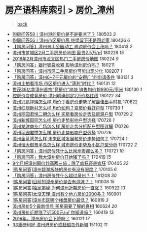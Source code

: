 [房产语料库索引](../../README.md)  > [房价_漳州](房价_漳州.md)
====
> [back](../README.md)

- [购房问答58丨漳州港的房价是不是要凉了？](http://jkwz.applinzi.com/ittc/7098983766343287818.html#%E8%B4%AD%E6%88%BF%E9%97%AE%E7%AD%9458%E4%B8%A8%E6%BC%B3%E5%B7%9E%E6%B8%AF%E7%9A%84%E6%88%BF%E4%BB%B7%E6%98%AF%E4%B8%8D%E6%98%AF%E8%A6%81%E5%87%89%E4%BA%86%EF%BC%9F) 180503 *3* 
- [购房问答56丨漳州市区房价高 继续留下还是回老家](http://jkwz.applinzi.com/ittc/7096382087773029392.html#%E8%B4%AD%E6%88%BF%E9%97%AE%E7%AD%9456%E4%B8%A8%E6%BC%B3%E5%B7%9E%E5%B8%82%E5%8C%BA%E6%88%BF%E4%BB%B7%E9%AB%98+%E7%BB%A7%E7%BB%AD%E7%95%99%E4%B8%8B%E8%BF%98%E6%98%AF%E5%9B%9E%E8%80%81%E5%AE%B6) 180426 *6* 
- [【购房问答】漳州景山公园动工 周边房价会上涨吗？](http://jkwz.applinzi.com/ittc/7091567565883311120.html#%E3%80%90%E8%B4%AD%E6%88%BF%E9%97%AE%E7%AD%94%E3%80%91%E6%BC%B3%E5%B7%9E%E6%99%AF%E5%B1%B1%E5%85%AC%E5%9B%AD%E5%8A%A8%E5%B7%A5+%E5%91%A8%E8%BE%B9%E6%88%BF%E4%BB%B7%E4%BC%9A%E4%B8%8A%E6%B6%A8%E5%90%97%EF%BC%9F) 180413 *2* 
- [漳州市芗城区2月二手房房价地图 最贵2.5万/㎡](http://jkwz.applinzi.com/ittc/7074472588720210961.html#%E6%BC%B3%E5%B7%9E%E5%B8%82%E8%8A%97%E5%9F%8E%E5%8C%BA2%E6%9C%88%E4%BA%8C%E6%89%8B%E6%88%BF%E6%88%BF%E4%BB%B7%E5%9C%B0%E5%9B%BE+%E6%9C%80%E8%B4%B52.5%E4%B8%87%2F%E3%8E%A1) 180226 *15* 
- [2018年2月漳州市龙文区热门二手房房价地图](http://jkwz.applinzi.com/ittc/7073724623864988683.html#2018%E5%B9%B42%E6%9C%88%E6%BC%B3%E5%B7%9E%E5%B8%82%E9%BE%99%E6%96%87%E5%8C%BA%E7%83%AD%E9%97%A8%E4%BA%8C%E6%89%8B%E6%88%BF%E6%88%BF%E4%BB%B7%E5%9C%B0%E5%9B%BE) 180224 *9* 
- [「购房问答」银行钱袋收紧 影响漳州房价吗？](http://jkwz.applinzi.com/ittc/7068900238767424529.html#%E3%80%8C%E8%B4%AD%E6%88%BF%E9%97%AE%E7%AD%94%E3%80%8D%E9%93%B6%E8%A1%8C%E9%92%B1%E8%A2%8B%E6%94%B6%E7%B4%A7+%E5%BD%B1%E5%93%8D%E6%BC%B3%E5%B7%9E%E6%88%BF%E4%BB%B7%E5%90%97%EF%BC%9F) 180211  
- [「购房问答」漳州市区二手房房价可能出现分化](http://jkwz.applinzi.com/ittc/7067400914350900234.html#%E3%80%8C%E8%B4%AD%E6%88%BF%E9%97%AE%E7%AD%94%E3%80%8D%E6%BC%B3%E5%B7%9E%E5%B8%82%E5%8C%BA%E4%BA%8C%E6%89%8B%E6%88%BF%E6%88%BF%E4%BB%B7%E5%8F%AF%E8%83%BD%E5%87%BA%E7%8E%B0%E5%88%86%E5%8C%96) 180207 *1* 
- [「购房问答」漳州6~7千元房价的“安得广”的申请条件](http://jkwz.applinzi.com/ittc/7064817491585270800.html#%E3%80%8C%E8%B4%AD%E6%88%BF%E9%97%AE%E7%AD%94%E3%80%8D%E6%BC%B3%E5%B7%9E6%7E7%E5%8D%83%E5%85%83%E6%88%BF%E4%BB%B7%E7%9A%84%E2%80%9C%E5%AE%89%E5%BE%97%E5%B9%BF%E2%80%9D%E7%9A%84%E7%94%B3%E8%AF%B7%E6%9D%A1%E4%BB%B6) 180131 *3* 
- [漳州土拍看市场 市区房价进入“薄利”时代？](http://jkwz.applinzi.com/ittc/7064440618111992842.html#%E6%BC%B3%E5%B7%9E%E5%9C%9F%E6%8B%8D%E7%9C%8B%E5%B8%82%E5%9C%BA+%E5%B8%82%E5%8C%BA%E6%88%BF%E4%BB%B7%E8%BF%9B%E5%85%A5%E2%80%9C%E8%96%84%E5%88%A9%E2%80%9D%E6%97%B6%E4%BB%A3%EF%BC%9F) 180131 *12* 
- [世茂36亿拿漳州首宗“竞房价”地块 销售均价19990元/平米](http://jkwz.applinzi.com/ittc/7064335819945280518.html#%E4%B8%96%E8%8C%8236%E4%BA%BF%E6%8B%BF%E6%BC%B3%E5%B7%9E%E9%A6%96%E5%AE%97%E2%80%9C%E7%AB%9E%E6%88%BF%E4%BB%B7%E2%80%9D%E5%9C%B0%E5%9D%97+%E9%94%80%E5%94%AE%E5%9D%87%E4%BB%B719990%E5%85%83%2F%E5%B9%B3%E7%B1%B3) 180130 *1* 
- [控房价变成竞房价 漳州明确划定2万价格红线](http://jkwz.applinzi.com/ittc/7061338238810063878.html#%E6%8E%A7%E6%88%BF%E4%BB%B7%E5%8F%98%E6%88%90%E7%AB%9E%E6%88%BF%E4%BB%B7+%E6%BC%B3%E5%B7%9E%E6%98%8E%E7%A1%AE%E5%88%92%E5%AE%9A2%E4%B8%87%E4%BB%B7%E6%A0%BC%E7%BA%A2%E7%BA%BF) 180122 *34* 
- [漳州兴凯祥瑞怎么样 均价？看房价走势了解最佳出手时机](http://jkwz.applinzi.com/ittc/7004549964494291985.html#%E6%BC%B3%E5%B7%9E%E5%85%B4%E5%87%AF%E7%A5%A5%E7%91%9E%E6%80%8E%E4%B9%88%E6%A0%B7+%E5%9D%87%E4%BB%B7%EF%BC%9F%E7%9C%8B%E6%88%BF%E4%BB%B7%E8%B5%B0%E5%8A%BF%E4%BA%86%E8%A7%A3%E6%9C%80%E4%BD%B3%E5%87%BA%E6%89%8B%E6%97%B6%E6%9C%BA) 170822  
- [漳州红旗新村怎么样 均价如何？查房价看好户型](http://jkwz.applinzi.com/ittc/6996019456537789457.html#%E6%BC%B3%E5%B7%9E%E7%BA%A2%E6%97%97%E6%96%B0%E6%9D%91%E6%80%8E%E4%B9%88%E6%A0%B7+%E5%9D%87%E4%BB%B7%E5%A6%82%E4%BD%95%EF%BC%9F%E6%9F%A5%E6%88%BF%E4%BB%B7%E7%9C%8B%E5%A5%BD%E6%88%B7%E5%9E%8B) 170730 *1* 
- [漳州丽园君悦二期怎么样 买房看房价走势及房源户型](http://jkwz.applinzi.com/ittc/6995703337817998353.html#%E6%BC%B3%E5%B7%9E%E4%B8%BD%E5%9B%AD%E5%90%9B%E6%82%A6%E4%BA%8C%E6%9C%9F%E6%80%8E%E4%B9%88%E6%A0%B7+%E4%B9%B0%E6%88%BF%E7%9C%8B%E6%88%BF%E4%BB%B7%E8%B5%B0%E5%8A%BF%E5%8F%8A%E6%88%BF%E6%BA%90%E6%88%B7%E5%9E%8B) 170729 *2* 
- [漳州新城国际怎么样 房价走势影响户型选择](http://jkwz.applinzi.com/ittc/6994601845404992528.html#%E6%BC%B3%E5%B7%9E%E6%96%B0%E5%9F%8E%E5%9B%BD%E9%99%85%E6%80%8E%E4%B9%88%E6%A0%B7+%E6%88%BF%E4%BB%B7%E8%B5%B0%E5%8A%BF%E5%BD%B1%E5%93%8D%E6%88%B7%E5%9E%8B%E9%80%89%E6%8B%A9) 170726 *1* 
- [漳州龙津商业广场怎么样 房价走势分析配户型图详解](http://jkwz.applinzi.com/ittc/6994560255772853264.html#%E6%BC%B3%E5%B7%9E%E9%BE%99%E6%B4%A5%E5%95%86%E4%B8%9A%E5%B9%BF%E5%9C%BA%E6%80%8E%E4%B9%88%E6%A0%B7+%E6%88%BF%E4%BB%B7%E8%B5%B0%E5%8A%BF%E5%88%86%E6%9E%90%E9%85%8D%E6%88%B7%E5%9E%8B%E5%9B%BE%E8%AF%A6%E8%A7%A3) 170726  
- [漳州丽园君悦怎么样 房价走势影响户型选择](http://jkwz.applinzi.com/ittc/6994550385245946896.html#%E6%BC%B3%E5%B7%9E%E4%B8%BD%E5%9B%AD%E5%90%9B%E6%82%A6%E6%80%8E%E4%B9%88%E6%A0%B7+%E6%88%BF%E4%BB%B7%E8%B5%B0%E5%8A%BF%E5%BD%B1%E5%93%8D%E6%88%B7%E5%9E%8B%E9%80%89%E6%8B%A9) 170726  
- [漳州金蓝湾怎么样 未来区域发展和房价走势如何？](http://jkwz.applinzi.com/ittc/6993881663430722576.html#%E6%BC%B3%E5%B7%9E%E9%87%91%E8%93%9D%E6%B9%BE%E6%80%8E%E4%B9%88%E6%A0%B7+%E6%9C%AA%E6%9D%A5%E5%8C%BA%E5%9F%9F%E5%8F%91%E5%B1%95%E5%92%8C%E6%88%BF%E4%BB%B7%E8%B5%B0%E5%8A%BF%E5%A6%82%E4%BD%95%EF%BC%9F) 170724 *1* 
- [漳州恒大御景半岛怎么样 城市房价走势及小区户型分析](http://jkwz.applinzi.com/ittc/6993058358993880081.html#%E6%BC%B3%E5%B7%9E%E6%81%92%E5%A4%A7%E5%BE%A1%E6%99%AF%E5%8D%8A%E5%B2%9B%E6%80%8E%E4%B9%88%E6%A0%B7+%E5%9F%8E%E5%B8%82%E6%88%BF%E4%BB%B7%E8%B5%B0%E5%8A%BF%E5%8F%8A%E5%B0%8F%E5%8C%BA%E6%88%B7%E5%9E%8B%E5%88%86%E6%9E%90) 170722 *2* 
- [「购房问答」漳州房价凭什么比泉州贵那么多？](http://jkwz.applinzi.com/ittc/6992788384144426001.html#%E3%80%8C%E8%B4%AD%E6%88%BF%E9%97%AE%E7%AD%94%E3%80%8D%E6%BC%B3%E5%B7%9E%E6%88%BF%E4%BB%B7%E5%87%AD%E4%BB%80%E4%B9%88%E6%AF%94%E6%B3%89%E5%B7%9E%E8%B4%B5%E9%82%A3%E4%B9%88%E5%A4%9A%EF%BC%9F) 170721 *10* 
- [「购房问答」我大漳州房价开始降了吗？](http://jkwz.applinzi.com/ittc/6958282433769243653.html#%E3%80%8C%E8%B4%AD%E6%88%BF%E9%97%AE%E7%AD%94%E3%80%8D%E6%88%91%E5%A4%A7%E6%BC%B3%E5%B7%9E%E6%88%BF%E4%BB%B7%E5%BC%80%E5%A7%8B%E9%99%8D%E4%BA%86%E5%90%97%EF%BC%9F) 170419 *15* 
- [9个月把漳州房价炒高两三倍：除了疯狂还是疯狂](http://jkwz.applinzi.com/ittc/6953091079648838660.html#9%E4%B8%AA%E6%9C%88%E6%8A%8A%E6%BC%B3%E5%B7%9E%E6%88%BF%E4%BB%B7%E7%82%92%E9%AB%98%E4%B8%A4%E4%B8%89%E5%80%8D%EF%BC%9A%E9%99%A4%E4%BA%86%E7%96%AF%E7%8B%82%E8%BF%98%E6%98%AF%E7%96%AF%E7%8B%82) 170405 *22* 
- [[购房问答]漳州碧湖板块的房价有没有限度？](http://jkwz.applinzi.com/ittc/6919788344128308228.html#%5B%E8%B4%AD%E6%88%BF%E9%97%AE%E7%AD%94%5D%E6%BC%B3%E5%B7%9E%E7%A2%A7%E6%B9%96%E6%9D%BF%E5%9D%97%E7%9A%84%E6%88%BF%E4%BB%B7%E6%9C%89%E6%B2%A1%E6%9C%89%E9%99%90%E5%BA%A6%EF%BC%9F) 170105 *6* 
- [「购房问答」漳州房价凭什么超过泉州？！](http://jkwz.applinzi.com/ittc/6909286837352137733.html#%E3%80%8C%E8%B4%AD%E6%88%BF%E9%97%AE%E7%AD%94%E3%80%8D%E6%BC%B3%E5%B7%9E%E6%88%BF%E4%BB%B7%E5%87%AD%E4%BB%80%E4%B9%88%E8%B6%85%E8%BF%87%E6%B3%89%E5%B7%9E%EF%BC%9F%EF%BC%81) 161208 *30* 
- [[购房问答]目前的漳州房价是否有泡沫？！](http://jkwz.applinzi.com/ittc/6886641026374042629.html#%5B%E8%B4%AD%E6%88%BF%E9%97%AE%E7%AD%94%5D%E7%9B%AE%E5%89%8D%E7%9A%84%E6%BC%B3%E5%B7%9E%E6%88%BF%E4%BB%B7%E6%98%AF%E5%90%A6%E6%9C%89%E6%B3%A1%E6%B2%AB%EF%BC%9F%EF%BC%81) 161008 *15* 
- [[购房问答]独家揭秘 为何漳州近期房价一直涨？](http://jkwz.applinzi.com/ittc/6880738352621421573.html#%5B%E8%B4%AD%E6%88%BF%E9%97%AE%E7%AD%94%5D%E7%8B%AC%E5%AE%B6%E6%8F%AD%E7%A7%98+%E4%B8%BA%E4%BD%95%E6%BC%B3%E5%B7%9E%E8%BF%91%E6%9C%9F%E6%88%BF%E4%BB%B7%E4%B8%80%E7%9B%B4%E6%B6%A8%EF%BC%9F) 160922 *13* 
- [[购房问答]太没天理 漳州有个地方房价2000多？](http://jkwz.applinzi.com/ittc/6872887890765415428.html#%5B%E8%B4%AD%E6%88%BF%E9%97%AE%E7%AD%94%5D%E5%A4%AA%E6%B2%A1%E5%A4%A9%E7%90%86+%E6%BC%B3%E5%B7%9E%E6%9C%89%E4%B8%AA%E5%9C%B0%E6%96%B9%E6%88%BF%E4%BB%B72000%E5%A4%9A%EF%BC%9F) 160901  
- [[购房问答]漳州市区哪个楼盘房价最低？](http://jkwz.applinzi.com/ittc/6868075031678174213.html#%5B%E8%B4%AD%E6%88%BF%E9%97%AE%E7%AD%94%5D%E6%BC%B3%E5%B7%9E%E5%B8%82%E5%8C%BA%E5%93%AA%E4%B8%AA%E6%A5%BC%E7%9B%98%E6%88%BF%E4%BB%B7%E6%9C%80%E4%BD%8E%EF%BC%9F) 160819 *3* 
- [漳州房价5个最新信号 买房需要了解的真相](http://jkwz.applinzi.com/ittc/6847292667993785348.html#%E6%BC%B3%E5%B7%9E%E6%88%BF%E4%BB%B75%E4%B8%AA%E6%9C%80%E6%96%B0%E4%BF%A1%E5%8F%B7+%E4%B9%B0%E6%88%BF%E9%9C%80%E8%A6%81%E4%BA%86%E8%A7%A3%E7%9A%84%E7%9C%9F%E7%9B%B8) 160624 *20* 
- [漳州房价近期涨了近500元/㎡ 你知道吗？](http://jkwz.applinzi.com/ittc/6822751829372699653.html#%E6%BC%B3%E5%B7%9E%E6%88%BF%E4%BB%B7%E8%BF%91%E6%9C%9F%E6%B6%A8%E4%BA%86%E8%BF%91500%E5%85%83%2F%E3%8E%A1+%E4%BD%A0%E7%9F%A5%E9%81%93%E5%90%97%EF%BC%9F) 160419 *13* 
- [2016年，漳州房价会下降吗？](http://jkwz.applinzi.com/ittc/6789812630449554436.html#2016%E5%B9%B4%EF%BC%8C%E6%BC%B3%E5%B7%9E%E6%88%BF%E4%BB%B7%E4%BC%9A%E4%B8%8B%E9%99%8D%E5%90%97%EF%BC%9F) 160121 *17* 
- [R3重磅利好  漳州港房价或赶超岛外新城](http://jkwz.applinzi.com/ittc/6760037061295899653.html#R3%E9%87%8D%E7%A3%85%E5%88%A9%E5%A5%BD++%E6%BC%B3%E5%B7%9E%E6%B8%AF%E6%88%BF%E4%BB%B7%E6%88%96%E8%B5%B6%E8%B6%85%E5%B2%9B%E5%A4%96%E6%96%B0%E5%9F%8E) 151102 *11* 
